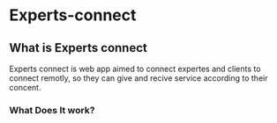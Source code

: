 # Experts-connect
## What is Experts connect

Experts connect is web app aimed to connect expertes and clients to connect remotly, so they can give and recive service according to their concent.

### What Does It work?
